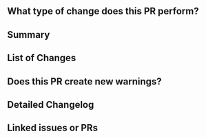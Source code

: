 <!--
PLEASE READ THROUGH THE DESCRIPTIONS AND UNCOMMENT ALL ITEMS THAT APPLY!

COMMENTS ARE MARKED BY A STARTING ARROW AND ENDING ARROW, LIKE IN LINES 1 AND 5.
-->

## What type of change does this PR perform?

<!-- Add an x in the checkbox to mark it and uncomment it! -->
<!-- If you are unsure if your code is a breaking change, read this: https://nordicapis.com/what-are-breaking-changes-and-how-do-you-avoid-them -->

<!-- - [ ] Maintenance (Non-breaking change that updates dependencies) -->
<!-- - [ ] Info or documentation change (Non-breaking change that updates repo info files (e.g. README.md, CONTRIBUTING.md etc.) or online documentation) -->
<!-- - [ ] Website feature update or docs development changes (Change that changes the design or functionality of the websites or docs) -->
<!-- - [ ] Development or internal changes (These changes do not add new features or fix bugs, but update the code in other ways) -->
<!-- - [ ] Bug fix (Non-breaking change which fixes an issue) -->
<!-- - [ ] New feature (Non-breaking change which adds functionality) -->
<!-- - [ ] Breaking change (Major bug fix or feature that would cause existing functionality not to work as expected.) -->
<!-- - [ ] Requires a documentation update, as it changes language or compiler behaviour -->

## Summary

<!-- Explain the reason for this pr, changes and solution briefly. -->

<!-- REPLACE ME -->

<!-- Uncomment if this closes an issue:
Closes #INSERT_NR
-->

## List of Changes

<!-- Please explain the changes in this PR and their influence. If this fixes an issue, describe what fixed the issue. -->

<!-- Create for every essential change a list item (Link any issues, discussions or PRs if needed!)
- Change Nr. 1
- Change Nr. 2
- ...
-->

## Does this PR create new warnings?

<!-- Add any new warnings or possible issues that could occur with this PR. -->

<!-- Uncomment if this has warnings:
- Warning Nr. 1
- Warning Nr. 2
- ...
-->

<!-- Uncomment if this has no warnings:
No.
-->

## Detailed Changelog

<!-- Detailed changelog that may be copied from `CHANGELOG.md` (Only add the items you've added and remove any header with no item.). -->

<!-- Uncomment if this has any of the following:
### Added
### Changed
### Fixed
### Deprecated
### Removed
-->

<!-- Uncomment if this PR has no CHANGELOG entries e.g. no code changes (Website and docs changes are excluded!):
None.
-->

## Linked issues or PRs

<!-- Include other issues and PRs related to this if any exist.  Use this format: - [ ] #ISSUE_OR_PR -->

<!-- Uncomment if this PR has any related issues, discussions or PRs (Replace space with 'x' if the related item has been closed!):
- [ ] #INSERT_NR
- [ ] #INSERT_NR
- [ ] ...
-->

<!-- Uncomment if this PR has no related issues, discussions or PRs:
No linked issues.
-->
